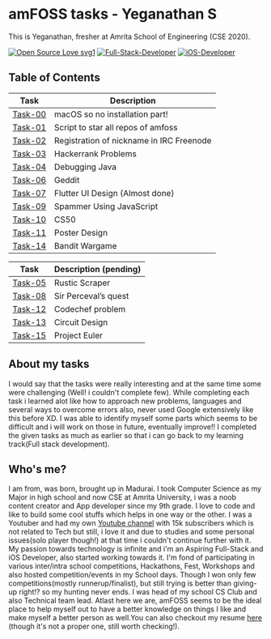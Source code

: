 # amFOSS tasks - Yeganathan S
This is Yeganathan, fresher at Amrita School of Engineering (CSE 2020). 

[![Open Source Love svg1](https://badges.frapsoft.com/os/v1/open-source.svg?v=103)](https://github.com/ellerbrock/open-source-badges/)
[![Full-Stack-Developer](https://img.shields.io/badge/Full%20Stack-Developer-blue)](http://commonmark.org)
[![iOS-Developer](https://img.shields.io/badge/iOS-Developer-ff69b4)](http://commonmark.org)


## Table of Contents

| Task | Description |
| --- | --- |
| <a href="https://github.com/yeganathan/amfoss-tasks/tree/main/task-00">Task-00</a> | macOS so no installation part!           |
| <a href="https://github.com/yeganathan/amfoss-tasks/tree/main/task-01">Task-01</a> | Script to star all repos of amfoss       |
| <a href="https://github.com/yeganathan/amfoss-tasks/tree/main/task-02">Task-02</a> | Registration of nickname in IRC Freenode |
| <a href="https://github.com/yeganathan/amfoss-tasks/tree/main/task-03">Task-03</a> | Hackerrank Problems                      |
| <a href="https://github.com/yeganathan/amfoss-tasks/tree/main/task-04">Task-04</a> | Debugging Java                           |
| <a href="https://github.com/yeganathan/amfoss-tasks/tree/main/task-06">Task-06</a> | Geddit                                   |
| <a href="https://github.com/yeganathan/amfoss-tasks/tree/main/task-07">Task-07</a> | Flutter UI Design (Almost done)          |
| <a href="https://github.com/yeganathan/amfoss-tasks/tree/main/task-09">Task-09</a> | Spammer Using JavaScript                 |
| <a href="https://github.com/yeganathan/amfoss-tasks/tree/main/task-10">Task-10</a> | CS50                                     |
| <a href="https://github.com/yeganathan/amfoss-tasks/tree/main/task-11">Task-11</a> | Poster Design                            |
| <a href="https://github.com/yeganathan/amfoss-tasks/tree/main/task-14">Task-14</a> | Bandit Wargame                           |


 | Task | Description (pending) |
 | --- | --- |
 | <a href="#">Task-05</a> | Rustic Scraper |
 | <a href="https://github.com/yeganathan/amfoss-tasks/tree/main/task-08">Task-08</a> | Sir Perceval’s quest |
 | <a href="#">Task-12</a> | Codechef problem |
 | <a href="#">Task-13</a> | Circuit Design |
 | <a href="#">Task-15</a> | Project Euler |



## About my tasks

I would say that the tasks were really interesting and at the same time some were challenging (Well! i couldn't complete few). While completing each task i learned alot like how to approach new problems, languages and several ways to overcome errors also, never used Google extensively like this before XD. I was able to identify myself some parts which seems to be difficult and i will work on those in future, eventually improve!! I completed the given tasks as much as earlier so that i can go back to my learning track(Full stack development).

## Who's me?

I am from, was born, brought up in Madurai. I took Computer Science as my Major in high school and now CSE at Amrita University, i was a noob content creator and App developer since my 9th grade. I love to code and like to build some cool stuffs which helps in one way or the other. I was a Youtuber and had my own <a href="https://www.youtube.com/channel/UCnal_HZ0TRo3A6CmC71v5Xw">Youtube channel</a> with 15k subscribers which is not related to Tech but still, i love it and due to studies and some personal issues(solo player though!) at that time i couldn't continue further with it. My passion towards technology is infinite and i'm an Aspiring Full-Stack and iOS Developer, also started working towards it. I'm fond of participating in various inter/intra school competitions, Hackathons, Fest, Workshops and also hosted competition/events in my School days. Though I won only few competitions(mostly runnerup/finalist), but still trying is better than giving-up right!? so my hunting never ends. I was head of my school CS Club and also Technical team lead. Atlast here we are, amFOSS seems to be the ideal place to help myself out to have a better knowledge on things I like and make myself a better person as well.You can also checkout my resume <a href="https://drive.google.com/file/d/1Q1YOgRjZdjTYxgizw6zgTZj0mddSaYl7/view?usp=sharing">here</a> (though it's not a proper one, still worth checking!).
